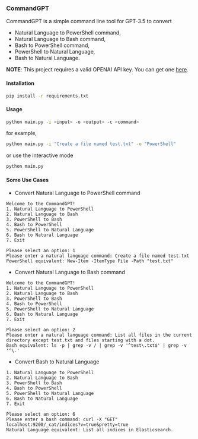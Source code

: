 ### CommandGPT

CommandGPT is a simple command line tool for GPT-3.5 to convert

- Natural Language to PowerShell command,
- Natural Language to Bash command,
- Bash to PowerShell command,
- PowerShell to Natural Language,
- Bash to Natural Language.

**NOTE**: This project requires a valid OPENAI API key. You can get one [here](https://beta.openai.com/).

#### Installation

```bash
pip install -r requirements.txt
```

#### Usage

```bash
python main.py -i <input> -o <output> -c <command>
```

for example,

```bash
python main.py -i "Create a file named test.txt" -o "PowerShell"
```

or use the interactive mode

```bash
python main.py
```

#### Some Use Cases

- Convert Natural Language to PowerShell command

```
Welcome to the CommandGPT!
1. Natural Language to PowerShell
2. Natural Language to Bash
3. PowerShell to Bash
4. Bash to PowerShell
5. PowerShell to Natural Language
6. Bash to Natural Language
7. Exit

Please select an option: 1
Please enter a natural language command: Create a file named test.txt
PowerShell equivalent: New-Item -ItemType File -Path "test.txt"
```

- Convert Natural Language to Bash command

```
Welcome to the CommandGPT!
1. Natural Language to PowerShell
2. Natural Language to Bash
3. PowerShell to Bash
4. Bash to PowerShell
5. PowerShell to Natural Language
6. Bash to Natural Language
7. Exit

Please select an option: 2
Please enter a natural language command: List all files in the current directory except test.txt and files starting with a dot.
Bash equivalent: ls -p | grep -v / | grep -v '^test\.txt$' | grep -v '^\.'
```

- Convert Bash to Natural Language

```
1. Natural Language to PowerShell
2. Natural Language to Bash
3. PowerShell to Bash
4. Bash to PowerShell
5. PowerShell to Natural Language
6. Bash to Natural Language
7. Exit

Please select an option: 6
Please enter a bash command: curl -X "GET" localhost:9200/_cat/indices?v=true&pretty=true
Natural Language equivalent: List all indices in Elasticsearch.
```